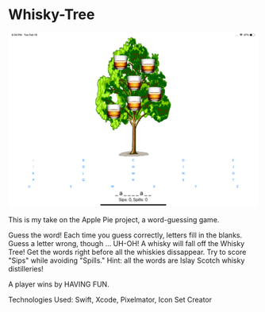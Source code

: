 # Whisky-Tree

![myimage-alt-tag](https://github.com/jakegunst/Whisky-Tree/blob/master/Simulator%20Screen%20Shot%20-%20iPad%20Pro%20(11-inch)%20-%202019-02-19%20at%2018.34.38.png?raw=true)

This is my take on the Apple Pie project, a word-guessing game.

Guess the word! Each time you guess correctly, letters fill in the blanks. Guess a letter wrong, though ... UH-OH! A whisky will fall off the Whisky Tree! Get the words right before all the whiskies dissappear. Try to score "Sips" while avoiding "Spills." Hint: all the words are Islay Scotch whisky distilleries!

A player wins by HAVING FUN.

Technologies Used:
Swift, Xcode, Pixelmator, Icon Set Creator
